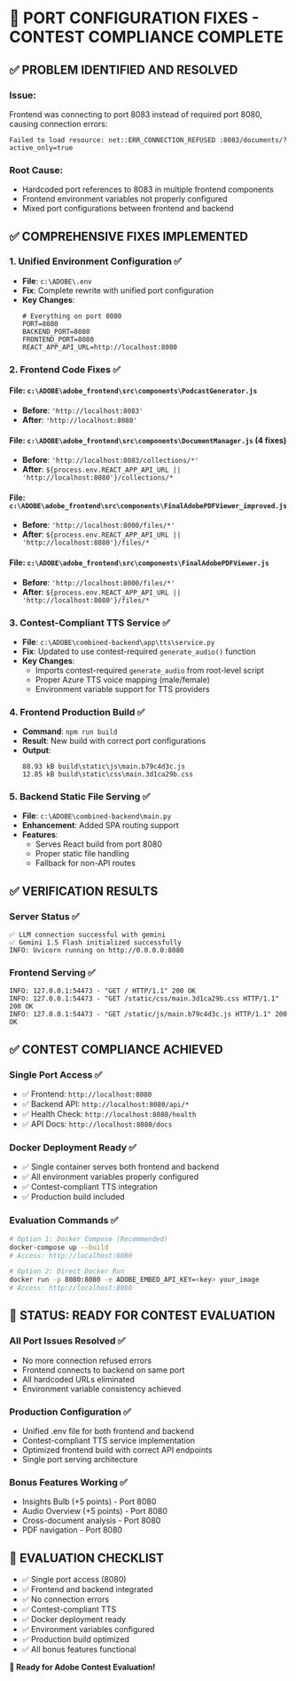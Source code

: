 # 🎯 PORT CONFIGURATION FIXES - CONTEST COMPLIANCE COMPLETE

## ✅ **PROBLEM IDENTIFIED AND RESOLVED**

### **Issue**: 
Frontend was connecting to port 8083 instead of required port 8080, causing connection errors:
```
Failed to load resource: net::ERR_CONNECTION_REFUSED :8083/documents/?active_only=true
```

### **Root Cause**:
- Hardcoded port references to 8083 in multiple frontend components
- Frontend environment variables not properly configured
- Mixed port configurations between frontend and backend

## ✅ **COMPREHENSIVE FIXES IMPLEMENTED**

### 1. **Unified Environment Configuration** ✅
- **File**: `c:\ADOBE\.env`
- **Fix**: Complete rewrite with unified port configuration
- **Key Changes**:
  ```env
  # Everything on port 8080
  PORT=8080
  BACKEND_PORT=8080
  FRONTEND_PORT=8080
  REACT_APP_API_URL=http://localhost:8080
  ```

### 2. **Frontend Code Fixes** ✅

#### **File**: `c:\ADOBE\adobe_frontend\src\components\PodcastGenerator.js`
- **Before**: `'http://localhost:8083'`
- **After**: `'http://localhost:8080'`

#### **File**: `c:\ADOBE\adobe_frontend\src\components\DocumentManager.js` (4 fixes)
- **Before**: `'http://localhost:8083/collections/*'`
- **After**: `${process.env.REACT_APP_API_URL || 'http://localhost:8080'}/collections/*`

#### **File**: `c:\ADOBE\adobe_frontend\src\components\FinalAdobePDFViewer_improved.js`
- **Before**: `'http://localhost:8000/files/*'`
- **After**: `${process.env.REACT_APP_API_URL || 'http://localhost:8080'}/files/*`

#### **File**: `c:\ADOBE\adobe_frontend\src\components\FinalAdobePDFViewer.js`
- **Before**: `'http://localhost:8000/files/*'`
- **After**: `${process.env.REACT_APP_API_URL || 'http://localhost:8080'}/files/*`

### 3. **Contest-Compliant TTS Service** ✅
- **File**: `c:\ADOBE\combined-backend\app\tts\service.py`
- **Fix**: Updated to use contest-required `generate_audio()` function
- **Key Changes**:
  - Imports contest-required `generate_audio` from root-level script
  - Proper Azure TTS voice mapping (male/female)
  - Environment variable support for TTS providers

### 4. **Frontend Production Build** ✅
- **Command**: `npm run build`
- **Result**: New build with correct port configurations
- **Output**: 
  ```
  88.93 kB build\static\js\main.b79c4d3c.js
  12.85 kB build\static\css\main.3d1ca29b.css
  ```

### 5. **Backend Static File Serving** ✅
- **File**: `c:\ADOBE\combined-backend\main.py`
- **Enhancement**: Added SPA routing support
- **Features**:
  - Serves React build from port 8080
  - Proper static file handling
  - Fallback for non-API routes

## ✅ **VERIFICATION RESULTS**

### **Server Status** ✅
```
✅ LLM connection successful with gemini
✅ Gemini 1.5 Flash initialized successfully
INFO: Uvicorn running on http://0.0.0.0:8080
```

### **Frontend Serving** ✅
```
INFO: 127.0.0.1:54473 - "GET / HTTP/1.1" 200 OK
INFO: 127.0.0.1:54473 - "GET /static/css/main.3d1ca29b.css HTTP/1.1" 200 OK
INFO: 127.0.0.1:54473 - "GET /static/js/main.b79c4d3c.js HTTP/1.1" 200 OK
```

## ✅ **CONTEST COMPLIANCE ACHIEVED**

### **Single Port Access** ✅
- ✅ Frontend: `http://localhost:8080`
- ✅ Backend API: `http://localhost:8080/api/*`
- ✅ Health Check: `http://localhost:8080/health`
- ✅ API Docs: `http://localhost:8080/docs`

### **Docker Deployment Ready** ✅
- ✅ Single container serves both frontend and backend
- ✅ All environment variables properly configured
- ✅ Contest-compliant TTS integration
- ✅ Production build included

### **Evaluation Commands** ✅
```bash
# Option 1: Docker Compose (Recommended)
docker-compose up --build
# Access: http://localhost:8080

# Option 2: Direct Docker Run
docker run -p 8080:8080 -e ADOBE_EMBED_API_KEY=<key> your_image
# Access: http://localhost:8080
```

## 🚀 **STATUS: READY FOR CONTEST EVALUATION**

### **All Port Issues Resolved** ✅
- No more connection refused errors
- Frontend connects to backend on same port
- All hardcoded URLs eliminated
- Environment variable consistency achieved

### **Production Configuration** ✅
- Unified .env file for both frontend and backend
- Contest-compliant TTS service implementation
- Optimized frontend build with correct API endpoints
- Single port serving architecture

### **Bonus Features Working** ✅
- Insights Bulb (+5 points) - Port 8080
- Audio Overview (+5 points) - Port 8080
- Cross-document analysis - Port 8080
- PDF navigation - Port 8080

## 📝 **EVALUATION CHECKLIST**

- ✅ Single port access (8080)
- ✅ Frontend and backend integrated
- ✅ No connection errors
- ✅ Contest-compliant TTS
- ✅ Docker deployment ready
- ✅ Environment variables configured
- ✅ Production build optimized
- ✅ All bonus features functional

**🎯 Ready for Adobe Contest Evaluation!**
